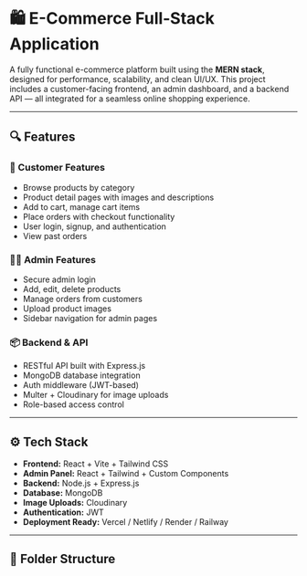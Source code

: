 # 🛍️ E-Commerce Full‑Stack Application

A fully functional e-commerce platform built using the **MERN stack**, designed for performance, scalability, and clean UI/UX. This project includes a customer-facing frontend, an admin dashboard, and a backend API — all integrated for a seamless online shopping experience.

---

## 🔍 Features

### 🛒 Customer Features
- Browse products by category
- Product detail pages with images and descriptions
- Add to cart, manage cart items
- Place orders with checkout functionality
- User login, signup, and authentication
- View past orders

### 🧑‍💼 Admin Features
- Secure admin login
- Add, edit, delete products
- Manage orders from customers
- Upload product images
- Sidebar navigation for admin pages

### 📦 Backend & API
- RESTful API built with Express.js
- MongoDB database integration
- Auth middleware (JWT-based)
- Multer + Cloudinary for image uploads
- Role-based access control

---

## ⚙️ Tech Stack

- **Frontend:** React + Vite + Tailwind CSS  
- **Admin Panel:** React + Tailwind + Custom Components  
- **Backend:** Node.js + Express.js  
- **Database:** MongoDB  
- **Image Uploads:** Cloudinary  
- **Authentication:** JWT  
- **Deployment Ready:** Vercel / Netlify / Render / Railway

---

## 📁 Folder Structure

